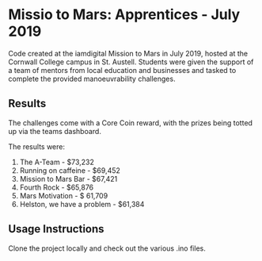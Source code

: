 # Missio to Mars: Apprentices - July 2019

Code created at the iamdigital Mission to Mars in July 2019, hosted at the Cornwall College 
campus in St. Austell. Students were given the support of a team of mentors from local education 
and businesses and tasked to complete the provided manoeuvrability challenges.

## Results
The challenges come with a Core Coin reward, with the prizes being totted up via
the teams dashboard.

The results were:

1. The A-Team                    - $73,232
2. Running on caffeine          - $69,452
3. Mission to Mars Bar          - $67,421
4. Fourth Rock                  - $65,876
5. Mars Motivation              - $ 61,709
6. Helston, we have a problem   - $61,384

## Usage Instructions
Clone the project locally and check out the various .ino files.
